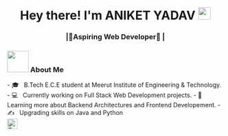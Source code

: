 <h1 align="center">Hey there! I'm ANIKET YADAV <img src="https://github.com/piyushP7pravin/piyushP7pravin/blob/master/Hi.gif" width="29px"> </h1>
<h3 align="center"> |🚀Aspiring Web Developer🚀 |</h3>
<div>
<div align="left"> 
  <h3> <img src="https://media.giphy.com/media/mGcNjsfWAjY5AEZNw6/giphy.gif" width="50"> About Me </h3>
  - 🎓 &nbsp; B.Tech E.C.E student at Meerut Institute of Engineering & Technology.
  - 💻 &nbsp; Currently working on Full Stack Web Development projects.
  - 🌱 &nbsp; Learning more about Backend Architectures and Frontend Developement.
  - ✍️ &nbsp; Upgrading skills on Java and Python
  

</div>


 <a href="https://www.linkedin.com/in/aniket-yadav-123b0a1b9">
   <img align="left" alt="Taruvar Mittal | Linkedin" width="24px" src="https://github.com/piyushP7pravin/piyushP7pravin/blob/master/Linkedin.svg" />
  </a>

<!---
anikety1201/anikety1201 is a ✨ special ✨ repository because its `README.md` (this file) appears on your GitHub profile.
You can click the Preview link to take a look at your changes.
--->

